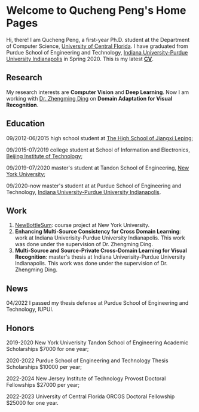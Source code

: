 # Welcome to Qucheng Peng's Home Pages

Hi, there! I am Qucheng Peng, a first-year Ph.D. student at the Department of Computer Science, [University of Central Florida](https://www.ucf.edu). I have graduated from Purdue School of Engineering and Technology, [Indiana University-Purdue University Indianapolis](https://www.iupui.edu) in Spring 2020. This is my latest **[CV](https://drive.google.com/file/d/1rkXdTcHKDhx5zfWqeCDjXqltrKDNfiQY/view?usp=sharing)**.

## Research

My research interests are **Computer Vision** and **Deep Learning**. Now I am working with [Dr. Zhengming Ding](https://allanding.github.io) on **Domain Adaptation for Visual Recognition**.

## Education

09/2012-06/2015       high school student at [The High School of Jiangxi Leping](https://www.facebook.com/江西省乐平中学The-High-school-of-Jiangxi-leping-615976005079805/photos/);

09/2015-07/2019       college student at School of Information and Electronics, [Beijing Institute of Technology](http://www.bit.edu.cn);

09/2019-07/2020       master's student at Tandon School of Engineering, [New York University](http://www.nyu.edu);

09/2020-now           master's student at at Purdue School of Engineering and Technology, [Indiana University-Purdue University Indianapolis](https://www.iupui.edu).


## Work
1. [NewBottleSum](https://github.com/davidpqc1231/NewBottleSum): course project at New York University.
2. **Enhancing Multi-Source Consistency for Cross Domain Learning**: work at Indiana Univerisity-Purdue University Indianapolis. This work was done under the supervision of Dr. Zhengming Ding.
3. **Multi-Source and Source-Private Cross-Domain Learning for Visual Recognition**: master's thesis at Indiana Univerisity-Purdue University Indianapolis. This work was done under the supervision of Dr. Zhengming Ding.

## News
04/2022 I passed my thesis defense at Purdue School of Engineering and Technology, IUPUI.

## Honors
2019-2020 New York Univerisity Tandon School of Engineering Academic Scholarships $7000 for one year;

2020-2022 Purdue School of Engineering and Technology Thesis Scholarships $10000 per year;

2022-2024 New Jersey Institute of Technology Provost Doctoral Fellowships $27000 per year;

2022-2023 University of Central Florida ORCGS Doctoral Fellowship $25000 for one year.
